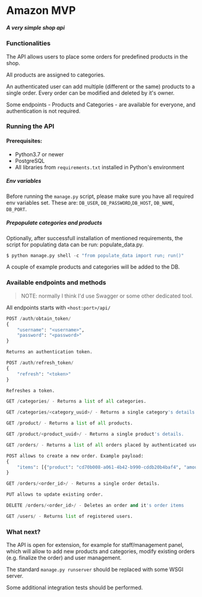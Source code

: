 # Amazon MVP
##### A very simple shop api

### Functionalities
The API allows users to place some orders for predefined products in the shop.

All products are assigned to categories. 

An authenticated user can add multiple (different or the same) products to a single order.
Every order can be modified and deleted by it's owner.

Some endpoints - Products and Categories - are available for everyone, and authentication is not required.

### Running the API

#### Prerequisites:
* Python3.7 or newer
* PostgreSQL
* All libraries from `requirements.txt` installed in Python's environment

##### Env variables
Before running the `manage.py` script, please make sure you have all required env variables set. These are:
`DB_USER`, `DB_PASSWORD`,`DB_HOST`, `DB_NAME`, `DB_PORT`.


##### Prepopulate categories and products
Optionally, after successfull installation of mentioned requirements, the script for populating data can be run: populate_data.py. 

```python
$ python manage.py shell -c "from populate_data import run; run()"
```

A couple of example products and categories will be added to the DB.


### Available endpoints and methods
> NOTE: normally I think I'd use Swagger or some other dedicated tool.

All endpoints starts with `<host:port>/api/`
```python
POST /auth/obtain_token/
{
	"username": "<username>",
	"password": "<password>"
}

Returns an authentication token.
```

```python
POST /auth/refresh_token/
{
	"refresh": "<token>"
}

Refreshes a token.
```

```python
GET /categories/ - Returns a list of all categories.
```

```python
GET /categories/<category_uuid>/ - Returns a single category's details.
```

```python
GET /product/ - Returns a list of all products.
```

```python
GET /product/<product_uuid>/ - Returns a single product's details.
```

```python
GET /orders/ - Returns a list of all orders placed by authenticated user.

POST allows to create a new order. Example payload:
{
    "items": [{"product": "cd70b008-a061-4b42-b990-cddb20b4baf4", "amount": 33}]
}
```

```python
GET /orders/<order_id>/ - Returns a single order details.

PUT allows to update existing order.

DELETE /orders/<order_id>/ - Deletes an order and it's order items
```

```python
GET /users/ - Returns list of registered users.
```


### What next?
The API is open for extension, for example for staff/management panel, which will allow to add new products and categories, modify existing orders (e.g. finalize the order) and user management.

The standard `manage.py runserver` should be replaced with some WSGI server.

Some additional integration tests should be performed.